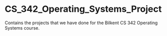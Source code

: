 # CS_342_Operating_Systems_Project
Contains the projects that we have done for the Bilkent CS 342 Operating Systems course.
